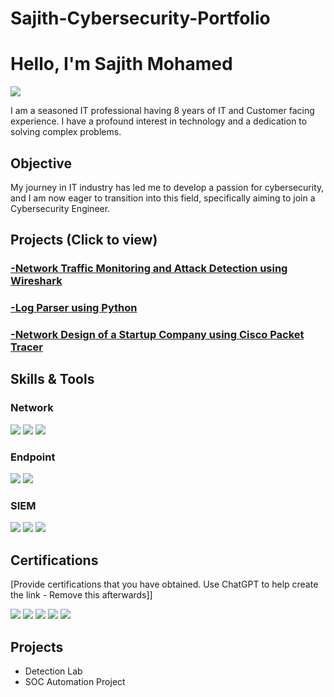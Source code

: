 # Sajith-Cybersecurity-Portfolio

# Hello, I'm Sajith Mohamed
<a href="https://www.linkedin.com/in/sajith-mohamed-566a96160/"><img src="https://img.shields.io/badge/-LinkedIn-0072b1?&style=for-the-badge&logo=linkedin&logoColor=white" /></a>

I am a seasoned IT professional having 8 years of IT and Customer facing experience. I have a profound interest in technology and a dedication to solving complex problems.

## Objective

My journey in IT industry has led me to develop a passion for cybersecurity, and I am now eager to transition into this field, specifically aiming to join a Cybersecurity Engineer.

## Projects (Click to view)
### <a href="https://github.com/Sajithewanderer/Sajith-Cybersecurity-Portfolio/blob/main/Wireshark%20101:%20Capture%20Packets/README.md"> -Network Traffic Monitoring and Attack Detection using Wireshark </a>
### <a href="https://github.com/Sajithewanderer/Sajith-Cybersecurity-Portfolio/tree/main/Log%20Parser"> -Log Parser using Python </a>
### <a href="https://github.com/Sajithewanderer/Sajith-Cybersecurity-Portfolio/tree/main/Network%20Design%20of%20a%20Startup%20Company%20using%20Cisco%20Packet%20Tracer"> -Network Design of a Startup Company using Cisco Packet Tracer </a>

## Skills & Tools

### Network
<div>
    <img src="https://img.shields.io/badge/-Wireshark-1679A7?&style=for-the-badge&logo=Wireshark&logoColor=white" />
    <img src="https://img.shields.io/badge/-Suricata-EF3B2D?&style=for-the-badge&logo=Suricata&logoColor=white" />
    <img src="https://img.shields.io/badge/-Zeek-777BB4?&style=for-the-badge&logo=Zeek&logoColor=white" />
</div>

### Endpoint
<div>
    <img src="https://img.shields.io/badge/-Microsoft_Defender_for_Endpoint-00A4EF?&style=for-the-badge&logo=Microsoft&logoColor=white" />
    <img src="https://img.shields.io/badge/-Velociraptor-4B275F?&style=for-the-badge&logo=Velociraptor&logoColor=white" />
</div>

### SIEM
<div>
    <img src="https://img.shields.io/badge/-Microsoft_Sentinel-0078D4?&style=for-the-badge&logo=Microsoft&logoColor=white" />
    <img src="https://img.shields.io/badge/-Splunk-000000?&style=for-the-badge&logo=Splunk&logoColor=white" />
    <img src="https://img.shields.io/badge/-Elastic-005571?&style=for-the-badge&logo=Elastic&logoColor=white" />
</div>

## Certifications
[Provide certifications that you have obtained. Use ChatGPT to help create the link - Remove this afterwards]]
<div>
<img src="https://img.shields.io/badge/-Security%2B-FF0000?&style=for-the-badge&logo=CompTIA&logoColor=white" />
<img src="https://img.shields.io/badge/-Network%2B-007ACC?&style=for-the-badge&logo=CompTIA&logoColor=white" />
<img src="https://img.shields.io/badge/-A%2B-4D4D4D?&style=for-the-badge&logo=CompTIA&logoColor=white" />
<img src="https://img.shields.io/badge/-CDSA-006400?&style=for-the-badge&logoColor=white" />
<img src="https://img.shields.io/badge/-CCD-000080?&style=for-the-badge&logoColor=white" />
</div>

## Projects
- Detection Lab
- SOC Automation Project
